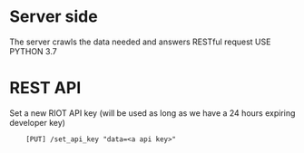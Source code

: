 # Server side
The server crawls the data needed and answers RESTful request
USE PYTHON 3.7

# REST API
Set a new RIOT API key (will be used as long as we have a 24 hours expiring developer key)
```
    [PUT] /set_api_key "data=<a api key>"
```